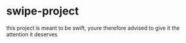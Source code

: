 # swipe-project
this project is meant to be swift, youre therefore advised to give it the attention it deserves
